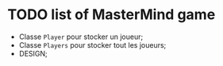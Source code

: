 # TODO list of MasterMind game

- Classe `Player` pour stocker un joueur;
- Classe `Players` pour stocker tout les joueurs;
- DESIGN;
  